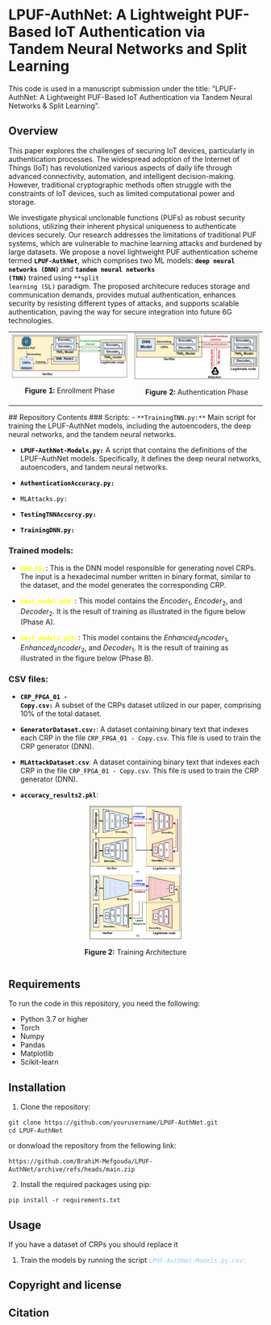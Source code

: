 # LPUF-AuthNet: A Lightweight PUF-Based IoT Authentication via Tandem Neural Networks and Split Learning
This code is used in a manuscript submission under the title: "LPUF-AuthNet: A Lightweight PUF-Based IoT Authentication via Tandem Neural Networks & Split Learning".
## Overview
This paper explores the challenges of securing IoT devices, particularly in authentication processes. The widespread adoption of the Internet of Things (IoT) has revolutionized various aspects of daily life through advanced connectivity, automation, and intelligent decision-making. However, traditional cryptographic methods often struggle with the constraints of IoT devices, such as limited computational power and storage.

We investigate physical unclonable functions (PUFs) as robust security solutions, utilizing their inherent physical uniqueness to authenticate devices securely. Our research addresses the limitations of traditional PUF systems, which are vulnerable to machine learning attacks and burdened by large datasets.  We propose a novel lightweight PUF authentication scheme termed  <code style="color : black">**LPUF-AuthNet**</code>, which comprises two ML models: <code style="color : black">**deep neural networks (DNN)**</code>   and <code style="color : black">**tandem neural networks (TNN)**</code> trained using <code style="color : black">**split learning (SL)</code> paradigm. The proposed architecure reduces storage and communication demands, provides mutual authentication, enhances security by resisting different types of attacks, and supports scalable authentication, paving the way for secure integration into future 6G technologies.



<p align="center">
  <table>
    <tr>
      <td align="center">
        <img src="Images/Enrollement_Phase.png" width="600px">
        <p><strong>Figure 1:</strong> Enrollment Phase</p>
      </td>
      <td align="center">
        <img src="Images/Authentication_Phase.png" width="600px">
        <p><strong>Figure 2:</strong> Authentication Phase</p>
      </td>
    </tr>
  </table>
</p>
## Repository Contents 
### Scripts:  
- <code style="color : black">**TrainingTNN.py:**</code> Main script for training the LPUF-AuthNet models, including the autoencoders, the deep neural networks, and the tandem neural networks.


- <code style="color : black">**LPUF-AuthNet-Models.py:**</code> A script that contains the definitions of the LPUF-AuthNet models. Specifically, it defines the deep neural networks, autoencoders, and tandem neural networks.

- <code style="color : black">**AuthenticationAccuracy.py:**</code> 

- <code style="color : black">MLAttacks.py:</code> 


- <code style="color : black">**TestingTNNAccurcy.py:**</code> 
- <code style="color : black">**TrainingDNN.py:**</code> 

### Trained models: 
- <code style="color: yellow">**DNN.h5:**</code>: This is the DNN model responsible for generating novel CRPs. The input is a hexadecimal number written in binary format, similar to the dataset, and the model generates the corresponding CRP.

- <code style="color: yellow">**best_model.pth:**</code>: This model contains the $Encoder_1$, $Encoder_2$, and $Decoder_2$. It is the result of training as illustrated in the figure below (Phase A).

- <code style="color: yellow">**best_model2.pth:**</code>: This model contains the $Enhanced_Encoder_1$, $Enhanced_Encoder_2$, and $Decoder_1$. It is the result of training as illustrated in the figure below (Phase B).
### CSV files: 
- <code style="color : black">**CRP_FPGA_01 - Copy.csv:**</code> A subset of the CRPs dataset utilized in our paper, comprising 10% of the total dataset.
 

- <code style="color : black">**GeneratorDataset.csv:**</code>: A dataset containing binary text that indexes each CRP in the file <code style="color : black">CRP_FPGA_01 - Copy.csv</code>. This file is used to train the CRP generator (DNN).


- <code style="color : black">**MLAttackDataset.csv**</code>: A dataset containing binary text that indexes each CRP in the file <code style="color : black">CRP_FPGA_01 - Copy.csv</code>. This file is used to train the CRP generator (DNN).


- <code style="color : black">**accuracy_results2.pkl**</code>:

<p align="center">
  <div style="display: flex; justify-content: center; align-items: center; padding: 0 5%;">
    <div style="text-align: center;">
      <img src="Figures/Training Architecture.png" width="40%">
      <p><strong>Figure 2:</strong> Training Architecture</p>
    </div>
  </div>
</p>



## Requirements
To run the code in this repository, you need the following:

- Python 3.7 or higher
- Torch
- Numpy
- Pandas
- Matplotlib
- Scikit-learn

## Installation 
1. Clone the repository:

```
git clone https://github.com/yourusername/LPUF-AuthNet.git
cd LPUF-AuthNet
```
or donwload the repository from the fellowing link: 

```
https://github.com/BrahiM-Mefgouda/LPUF-AuthNet/archive/refs/heads/main.zip
```

2. Install the required packages using pip:
```
pip install -r requirements.txt
```

## Usage

If you have a dataset of CRPs you should replace it  

1. Train the models by running the script <code style="color : LightSkyBlue">LPUF-AuthNet-Models.py.csv:</code>


## Copyright and license


## Citation

